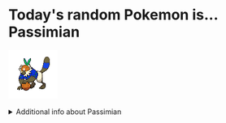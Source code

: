 # Today's random Pokemon is... Passimian

![Passimian shiny sprite](https://raw.githubusercontent.com/PokeAPI/sprites/master/sprites/pokemon/shiny/766.png)

<details>
<summary>Additional info about Passimian</summary>

| srpite type | image |
|------|------|
| back_default | ![Passimian back_default sprite](https://raw.githubusercontent.com/PokeAPI/sprites/master/sprites/pokemon/back/766.png) |
| back_shiny | ![Passimian back_shiny sprite](https://raw.githubusercontent.com/PokeAPI/sprites/master/sprites/pokemon/back/shiny/766.png) |
| front_default | ![Passimian front_default sprite](https://raw.githubusercontent.com/PokeAPI/sprites/master/sprites/pokemon/766.png) | </details>
